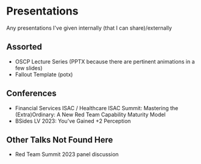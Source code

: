 # Presentations
Any presentations I've given internally (that I can share)/externally

## Assorted
- OSCP Lecture Series (PPTX because there are pertinent animations in a few slides)
- Fallout Template (potx)

## Conferences
- Financial Services ISAC / Healthcare ISAC Summit: Mastering the (Extra)Ordinary: A New Red Team Capability Maturity Model
- BSides LV 2023: You've Gained +2 Perception

## Other Talks Not Found Here
- Red Team Summit 2023 panel discussion